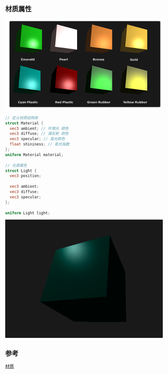 ## 材质属性

![image-20211108172019148](images/image-20211108172019148.png)



```glsl
// 定义材质结构体
struct Material {
  vec3 ambient; // 环境光 颜色
  vec3 diffuse; // 漫反射 颜色
  vec3 specular; // 高光颜色
  float shininess; // 高光指数
};
uniform Material material;

// 光源属性
struct Light {
  vec3 position;

  vec3 ambient;
  vec3 diffuse;
  vec3 specular;
};

uniform Light light;
```

![image-20211108172206101](images/image-20211108172206101.png)

## 参考

[材质](https://learnopengl-cn.github.io/02%20Lighting/03%20Materials)
